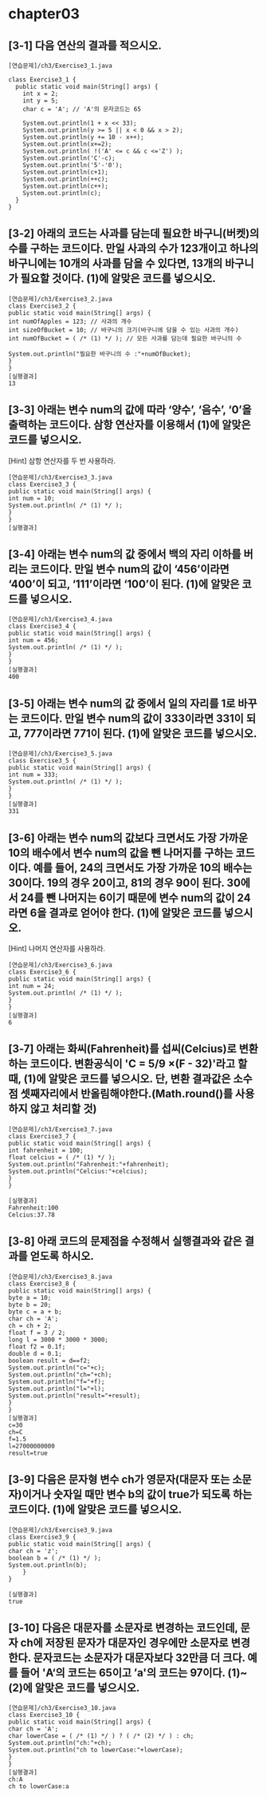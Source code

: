 # chapter03

## [3-1] 다음 연산의 결과를 적으시오.
    [연습문제]/ch3/Exercise3_1.java

    class Exercise3_1 {
      public static void main(String[] args) {
        int x = 2;
        int y = 5;
        char c = 'A'; // 'A'의 문자코드는 65
        
        System.out.println(1 + x << 33);
        System.out.println(y >= 5 || x < 0 && x > 2);
        System.out.println(y += 10 - x++);
        System.out.println(x+=2);
        System.out.println( !('A' <= c && c <='Z') );
        System.out.println('C'-c);
        System.out.println('5'-'0');
        System.out.println(c+1);
        System.out.println(++c);
        System.out.println(c++);
        System.out.println(c);
      }
    }
    
## [3-2] 아래의 코드는 사과를 담는데 필요한 바구니(버켓)의 수를 구하는 코드이다. 만일 사과의 수가 123개이고 하나의 바구니에는 10개의 사과를 담을 수 있다면, 13개의 바구니가 필요할 것이다. (1)에 알맞은 코드를 넣으시오.

    [연습문제]/ch3/Exercise3_2.java
    class Exercise3_2 {
    public static void main(String[] args) {
    int numOfApples = 123; // 사과의 개수
    int sizeOfBucket = 10; // 바구니의 크기(바구니에 담을 수 있는 사과의 개수)
    int numOfBucket = ( /* (1) */ ); // 모든 사과를 담는데 필요한 바구니의 수

    System.out.println("필요한 바구니의 수 :"+numOfBucket);
    }
    }
    [실행결과]
    13

## [3-3] 아래는 변수 num의 값에 따라 ‘양수’, ‘음수’, ‘0’을 출력하는 코드이다. 삼항 연산자를 이용해서 (1)에 알맞은 코드를 넣으시오.
[Hint] 삼항 연산자를 두 번 사용하라.

    [연습문제]/ch3/Exercise3_3.java
    class Exercise3_3 {
    public static void main(String[] args) {
    int num = 10;
    System.out.println( /* (1) */ );
    }
    }
    [실행결과]
        
        
## [3-4] 아래는 변수 num의 값 중에서 백의 자리 이하를 버리는 코드이다. 만일 변수 num의 값이 ‘456’이라면 ‘400’이 되고, ‘111’이라면 ‘100’이 된다. (1)에 알맞은 코드를 넣으시오.

    [연습문제]/ch3/Exercise3_4.java
    class Exercise3_4 {
    public static void main(String[] args) {
    int num = 456;
    System.out.println( /* (1) */ );
    }
    }
    [실행결과]
    400

        
## [3-5] 아래는 변수 num의 값 중에서 일의 자리를 1로 바꾸는 코드이다. 만일 변수 num의 값이 333이라면 331이 되고, 777이라면 771이 된다. (1)에 알맞은 코드를 넣으시오.

    [연습문제]/ch3/Exercise3_5.java
    class Exercise3_5 {
    public static void main(String[] args) {
    int num = 333;
    System.out.println( /* (1) */ );
    }
    }
    [실행결과]
    331

## [3-6] 아래는 변수 num의 값보다 크면서도 가장 가까운 10의 배수에서 변수 num의 값을 뺀 나머지를 구하는 코드이다. 예를 들어, 24의 크면서도 가장 가까운 10의 배수는 30이다. 19의 경우 20이고, 81의 경우 90이 된다. 30에서 24를 뺀 나머지는 6이기 때문에 변수 num의 값이 24라면 6을 결과로 얻어야 한다. (1)에 알맞은 코드를 넣으시오.
[Hint] 나머지 연산자를 사용하라.

    [연습문제]/ch3/Exercise3_6.java
    class Exercise3_6 {
    public static void main(String[] args) {
    int num = 24;
    System.out.println( /* (1) */ );
    }
    }
    [실행결과]
    6
    
## [3-7] 아래는 화씨(Fahrenheit)를 섭씨(Celcius)로 변환하는 코드이다. 변환공식이 'C = 5/9 ×(F - 32)'라고 할 때, (1)에 알맞은 코드를 넣으시오. 단, 변환 결과값은 소수점 셋째자리에서 반올림해야한다.(Math.round()를 사용하지 않고 처리할 것)

    [연습문제]/ch3/Exercise3_7.java
    class Exercise3_7 {
    public static void main(String[] args) {
    int fahrenheit = 100;
    float celcius = ( /* (1) */ );
    System.out.println("Fahrenheit:"+fahrenheit);
    System.out.println("Celcius:"+celcius);
    }
    }

    [실행결과]
    Fahrenheit:100
    Celcius:37.78
        
## [3-8] 아래 코드의 문제점을 수정해서 실행결과와 같은 결과를 얻도록 하시오.

    [연습문제]/ch3/Exercise3_8.java
    class Exercise3_8 {
    public static void main(String[] args) {
    byte a = 10;
    byte b = 20;
    byte c = a + b;
    char ch = 'A';
    ch = ch + 2;
    float f = 3 / 2;
    long l = 3000 * 3000 * 3000;
    float f2 = 0.1f;
    double d = 0.1;
    boolean result = d==f2;
    System.out.println("c="+c);
    System.out.println("ch="+ch);
    System.out.println("f="+f);
    System.out.println("l="+l);
    System.out.println("result="+result);
    }
    }
    [실행결과]
    c=30
    ch=C
    f=1.5
    l=27000000000
    result=true
        
## [3-9] 다음은 문자형 변수 ch가 영문자(대문자 또는 소문자)이거나 숫자일 때만 변수 b의 값이 true가 되도록 하는 코드이다. (1)에 알맞은 코드를 넣으시오.
    [연습문제]/ch3/Exercise3_9.java
    class Exercise3_9 {
    public static void main(String[] args) {
    char ch = 'z';
    boolean b = ( /* (1) */ );
    System.out.println(b);
        }
    }

    [실행결과]
    true

## [3-10] 다음은 대문자를 소문자로 변경하는 코드인데, 문자 ch에 저장된 문자가 대문자인 경우에만 소문자로 변경한다. 문자코드는 소문자가 대문자보다 32만큼 더 크다. 예를 들어 'A‘의 코드는 65이고 ’a'의 코드는 97이다. (1)~(2)에 알맞은 코드를 넣으시오.
    [연습문제]/ch3/Exercise3_10.java
    class Exercise3_10 {
    public static void main(String[] args) {
    char ch = 'A';
    char lowerCase = ( /* (1) */ ) ? ( /* (2) */ ) : ch;
    System.out.println("ch:"+ch);
    System.out.println("ch to lowerCase:"+lowerCase);
    }
    }
    [실행결과]
    ch:A
    ch to lowerCase:a
